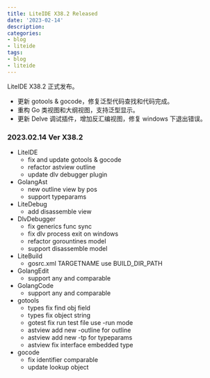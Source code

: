 ```yaml
---
title: LiteIDE X38.2 Released
date: '2023-02-14'
description:
categories:
- blog
- liteide
tags:
- blog
- liteide
---
```


LiteIDE X38.2 正式发布。

* 更新 gotools & gocode，修复泛型代码查找和代码完成。
* 重构 Go 类视图和大纲视图，支持泛型显示。
* 更新 Delve 调试插件，增加反汇编视图，修复 windows 下退出错误。

### 2023.02.14 Ver X38.2
* LiteIDE
    * fix and update gotools & gocode
    * refactor astview outline
    * update dlv debugger plugin
* GolangAst
    * new outline view by pos
    * support typeparams
* LiteDebug
    * add disassemble view
* DlvDebugger
    * fix generics func sync
    * fix dlv process exit on windows
    * refactor gorountines model
    * support disassemble model
* LiteBuild
    * gosrc.xml TARGETNAME use BUILD_DIR_PATH
* GolangEdit
    * support any and comparable
* GolangCode
    * support any and comparable
* gotools
    * types fix find obj field 
    * types fix object string
    * gotest fix run test file use -run mode
    * astview add new -outline for outline
    * astview add new -tp for typeparams
    * astview fix interface embedded type 
* gocode
    * fix identifier comparable 
    * update lookup object
